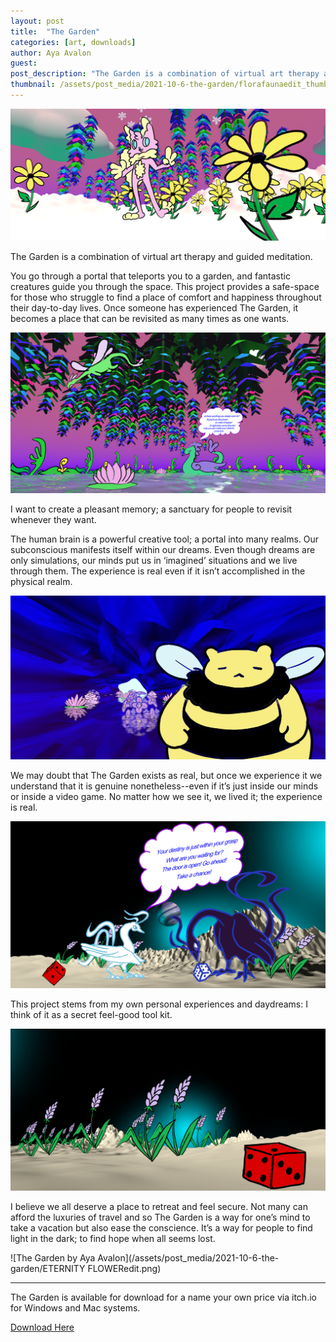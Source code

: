 ```yaml
---
layout: post
title:  "The Garden"
categories: [art, downloads]
author: Aya Avalon
guest:
post_description: "The Garden is a combination of virtual art therapy and guided meditation. This project provides a safe-space for those who struggle to find a place of comfort and happiness throughout their day-to-day lives."  
thumbnail: /assets/post_media/2021-10-6-the-garden/florafaunaedit_thumbnail.png
---
```


![The Garden by Aya Avalon](/assets/post_media/2021-10-6-the-garden/florafaunaedit.png)

<p class="lead text-center">The Garden is a combination of virtual art therapy and guided meditation.</p>
You go through a portal that teleports you to a garden, and fantastic creatures guide you through the space. This project provides a safe-space for those who struggle to find a place of comfort and happiness throughout their day-to-day lives. Once someone has experienced The Garden, it becomes a place that can be revisited as many times as one wants.

![The Garden by Aya Avalon](/assets/post_media/2021-10-6-the-garden/gardennessiedit.png)

<p class="lead text-center">I want to create a pleasant memory; a sanctuary for people to revisit whenever they want.</p>
The human brain is a powerful creative tool; a portal into many realms. Our subconscious manifests itself within our dreams. Even though dreams are only simulations, our minds put us in ‘imagined’ situations and we live through them. The experience is real even if it isn’t accomplished in the physical realm.

![The Garden by Aya Avalon](/assets/post_media/2021-10-6-the-garden/humblebumblebearedit.png)

We may doubt that The Garden exists as real, but once we experience it we understand that it is genuine nonetheless--even if it’s just inside our minds or inside a video game. No matter how we see it, we lived it; the experience is real.

![The Garden by Aya Avalon](/assets/post_media/2021-10-6-the-garden/ALPHAOMEGAedit.png)

<p class="lead text-center">This project stems from my own personal experiences and daydreams: I think of it as a secret feel-good tool kit.</p>

![The Garden by Aya Avalon](/assets/post_media/2021-10-6-the-garden/TAKEACHANCEedit.png)

I believe we all deserve a place to retreat and feel secure. Not many can afford the luxuries of travel and so The Garden is a way for one’s mind to take a vacation but also ease the conscience. It’s a way for people to find light in the dark; to find hope when all seems lost.

![The Garden by Aya Avalon](/assets/post_media/2021-10-6-the-garden/ETERNITY FLOWERedit.png)

---

The Garden is available for download for a name your own price via itch.io for Windows and Mac systems.

<a href="https://ayaavalon.itch.io/the-garden" class="btn btn-primary w-100" target="_blank">Download Here</a>